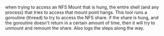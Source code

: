 when trying to access an NFS Mount that is hung, the entire shell (and any process) that tries to access that mount point hangs.  This tool runs a goroutine (thread) to try to access the NFS share.
if the share is hung, and the goroutine doesn't return in a certain amount of time, then it will try to unmount and remount the share.  Also logs the steps along the way.
